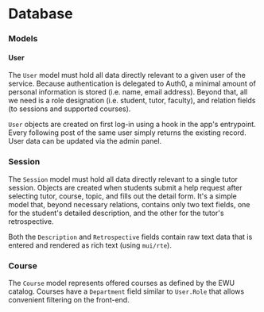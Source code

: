 # Database

### Models

#### User

The `User` model must hold all data directly relevant to a given user of the service. Because authentication is delegated to Auth0, a minimal amount of personal information is stored (i.e. name, email address). Beyond that, all we need is a role designation (i.e. student, tutor, faculty), and relation fields (to sessions and supported courses).

`User` objects are created on first log-in using a hook in the app's entrypoint. Every following post of the same user simply returns the existing record. User data can be updated via the admin panel.

### Session

The `Session` model must hold all data directly relevant to a single tutor session. Objects are created when students submit a help request after selecting tutor, course, topic, and fills out the detail form. It's a simple model that, beyond necessary relations, contains only two text fields, one for the student's detailed description, and the other for the tutor's retrospective.

Both the `Description` and `Retrospective` fields contain raw text data that is entered and rendered as rich text (using `mui/rte`).

### Course

The `Course` model represents offered courses as defined by the EWU catalog. Courses have a `Department` field similar to `User.Role` that allows convenient filtering on the front-end.
